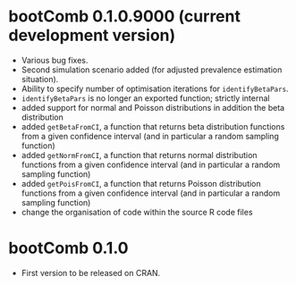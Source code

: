 # bootComb 0.1.0.9000 (current development version)

* Various bug fixes.
* Second simulation scenario added (for adjusted prevalence estimation situation).
* Ability to specify number of optimisation iterations for `identifyBetaPars`.
* `identifyBetaPars` is no longer an exported function; strictly internal
* added support for normal and Poisson distributions in addition the beta distribution
* added `getBetaFromCI`, a function that returns beta distribution functions from a given confidence interval (and in particular a random sampling function)
* added `getNormFromCI`, a function that returns normal distribution functions from a given confidence interval (and in particular a random sampling function)
* added `getPoisFromCI`, a function that returns Poisson distribution functions from a given confidence interval (and in particular a random sampling function)
* change the organisation of code within the source R code files

# bootComb 0.1.0

* First version to be released on CRAN.
